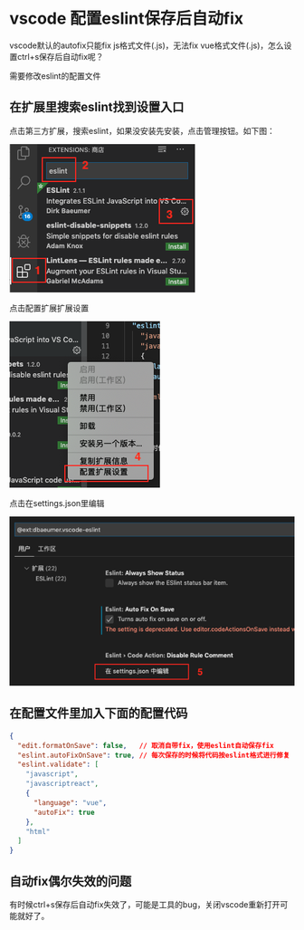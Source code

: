 # vscode 配置eslint保存后自动fix

vscode默认的autofix只能fix js格式文件(.js)，无法fix vue格式文件(.js)，怎么设置ctrl+s保存后自动fix呢？

需要修改eslint的配置文件

## 在扩展里搜索eslint找到设置入口
点击第三方扩展，搜索eslint，如果没安装先安装，点击管理按钮。如下图：

![vscode_autofix_1.png](../../../images/blog/devtools/vscode_autofix_1.png)

点击配置扩展扩展设置

![vscode_autofix_2.png](../../../images/blog/devtools/vscode_autofix_2.png)

点击在settings.json里编辑

![vscode_autofix_3.png](../../../images/blog/devtools/vscode_autofix_3.png)

## 在配置文件里加入下面的配置代码

```json
{
  "edit.formatOnSave": false,   // 取消自带fix，使用eslint自动保存fix
  "eslint.autoFixOnSave": true, // 每次保存的时候将代码按eslint格式进行修复
  "eslint.validate": [
    "javascript",
    "javascriptreact",
    {
      "language": "vue",
      "autoFix": true
    },
    "html"
  ]
}
```

## 自动fix偶尔失效的问题
有时候ctrl+s保存后自动fix失效了，可能是工具的bug，关闭vscode重新打开可能就好了。